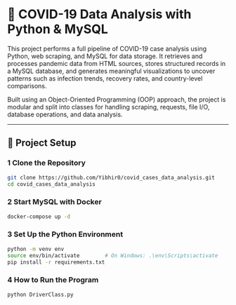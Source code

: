 # 🦠 COVID-19 Data Analysis with Python & MySQL

This project performs a full pipeline of COVID-19 case analysis using Python, web scraping, and MySQL for data storage. It retrieves and processes pandemic data from HTML sources, stores structured records in a MySQL database, and generates meaningful visualizations to uncover patterns such as infection trends, recovery rates, and country-level comparisons.

Built using an Object-Oriented Programming (OOP) approach, the project is modular and split into classes for handling scraping, requests, file I/O, database operations, and data analysis.

---

## 🔧 Project Setup

### 1 Clone the Repository

```bash
git clone https://github.com/Yibhir0/covid_cases_data_analysis.git
cd covid_cases_data_analysis 

```

### 2 Start MySQL with Docker   

```bash
docker-compose up -d
```

### 3 Set Up the Python Environment 

```bash
python -m venv env
source env/bin/activate        # On Windows: .\env\Scripts\activate
pip install -r requirements.txt
```

### 4 How to Run the Program 

```bash
python DriverClass.py 
```

